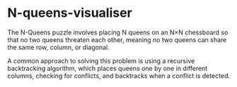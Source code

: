# N-queens-visualiser

The N-Queens puzzle involves placing N queens on an N×N chessboard so that no two queens threaten each other, meaning no two queens can share the same row, column, or diagonal. 

A common approach to solving this problem is using a recursive backtracking algorithm, which places queens one by one in different columns, checking for conflicts, and backtracks when a conflict is detected.